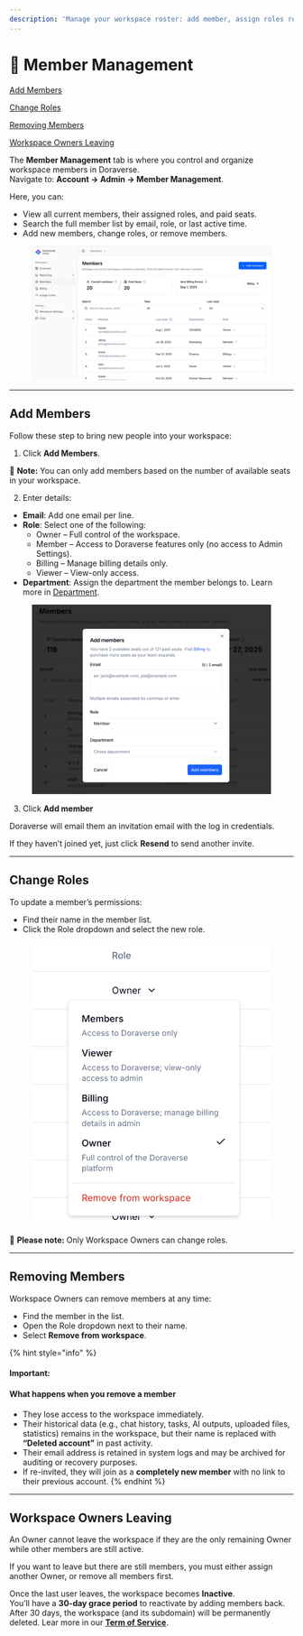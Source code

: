```yaml
---
description: 'Manage your workspace roster: add member, assign roles remove members.'
---
```


# 👤 Member Management

[Add Members](member-management.md#add-members)

[Change Roles](member-management.md#change-roles)

[Removing Members](member-management.md#removing-members)

[Workspace Owners Leaving](member-management.md#workspace-owners-leaving)

The **Member Management** tab is where you control and organize workspace members in Doraverse.\
Navigate to: **Account → Admin → Member Management**.

Here, you can:

* View all current members, their assigned roles, and paid seats.
* Search the full member list by email, role, or last active time.
* Add new members, change roles, or remove members.

<figure><img src=".gitbook/assets/Member Management.png" alt=""><figcaption></figcaption></figure>

***

## Add Members

Follow these step to bring new people into your workspace:

1. Click **Add Members**.

📌 **Note:** You can only add members based on the number of available seats in your workspace.

2. Enter details:

* **Email**: Add one email per line.
* **Role**: Select one of the following:
  * Owner – Full control of the workspace.
  * Member – Access to Doraverse features only (no access to Admin Settings).
  * Billing – Manage billing details only.
  * Viewer – View-only access.
* **Department**: Assign the department the member belongs to. Learn more in [Department](settings/workspace-setting/department.md).

<figure><img src=".gitbook/assets/Screenshot 2025-10-04 at 22.13.29.png" alt=""><figcaption></figcaption></figure>

3. Click **Add member**

Doraverse will email them an invitation email with the log in credentials.&#x20;

If they haven’t joined yet, just click **Resend** to send another invite.

***

## Change Roles

To update a member’s permissions:

* Find their name in the member list.
* Click the Role dropdown and select the new role.

<figure><img src=".gitbook/assets/Change role.png" alt=""><figcaption></figcaption></figure>

📌 **Please note:** Only Workspace Owners can change roles.

***

## Removing Members

Workspace Owners can remove members at any time:

* Find the member in the list.
* Open the Role dropdown next to their name.
* Select **Remove from workspace**.

{% hint style="info" %}
#### Important:

#### What happens when you remove a member

* They lose access to the workspace immediately.
* Their historical data (e.g., chat history, tasks, AI outputs, uploaded files, statistics) remains in the workspace, but their name is replaced with **“Deleted account”** in past activity.
* Their email address is retained in system logs and may be archived for auditing or recovery purposes.
* If re-invited, they will join as a **completely new member** with no link to their previous account.
{% endhint %}

***

## Workspace Owners Leaving

An Owner cannot leave the workspace if they are the only remaining Owner while other members are still active.

If you want to leave but there are still members, you must either assign another Owner, or remove all members first.

Once the last user leaves, the workspace becomes **Inactive**.\
You’ll have a **30-day grace period** to reactivate by adding members back. After 30 days, the workspace (and its subdomain) will be permanently deleted. Lear more in our [**Term of Service**](https://doraverse.com/article/gl/term-of-service).
